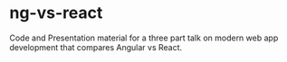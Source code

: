# ng-vs-react
Code and Presentation material for a three part talk on modern web app development that compares Angular vs React.


